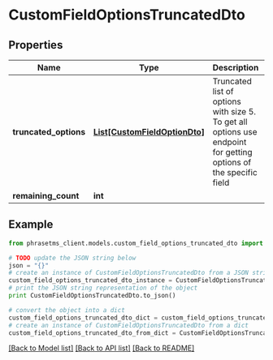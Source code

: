 # CustomFieldOptionsTruncatedDto

## Properties

| Name                  | Type                                                      | Description                                                                                                      | Notes      |
| --------------------- | --------------------------------------------------------- | ---------------------------------------------------------------------------------------------------------------- | ---------- |
| **truncated_options** | [**List[CustomFieldOptionDto]**](CustomFieldOptionDto.md) | Truncated list of options with size 5. To get all options use endpoint for getting options of the specific field | [optional] |
| **remaining_count**   | **int**                                                   |                                                                                                                  | [optional] |

## Example

```python
from phrasetms_client.models.custom_field_options_truncated_dto import CustomFieldOptionsTruncatedDto

# TODO update the JSON string below
json = "{}"
# create an instance of CustomFieldOptionsTruncatedDto from a JSON string
custom_field_options_truncated_dto_instance = CustomFieldOptionsTruncatedDto.from_json(json)
# print the JSON string representation of the object
print CustomFieldOptionsTruncatedDto.to_json()

# convert the object into a dict
custom_field_options_truncated_dto_dict = custom_field_options_truncated_dto_instance.to_dict()
# create an instance of CustomFieldOptionsTruncatedDto from a dict
custom_field_options_truncated_dto_from_dict = CustomFieldOptionsTruncatedDto.from_dict(custom_field_options_truncated_dto_dict)
```

[[Back to Model list]](../README.md#documentation-for-models) [[Back to API list]](../README.md#documentation-for-api-endpoints) [[Back to README]](../README.md)
